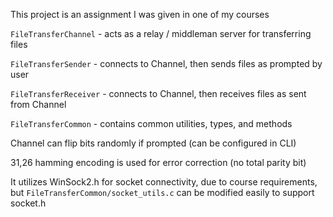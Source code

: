 This project is an assignment I was given in one of my courses

`FileTransferChannel` - acts as a relay / middleman server for transferring files

`FileTransferSender` - connects to Channel, then sends files as prompted by user

`FileTransferReceiver` - connects to Channel, then receives files as sent from Channel

`FileTransferCommon` - contains common utilities, types, and methods

Channel can flip bits randomly if prompted (can be configured in CLI)

31,26 hamming encoding is used for error correction (no total parity bit)

It utilizes WinSock2.h for socket connectivity, due to course requirements, but `FileTransferCommon/socket_utils.c` can be modified easily to support socket.h
